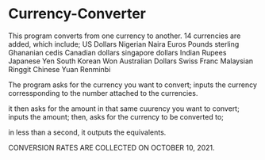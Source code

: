 # Currency-Converter
This program converts from one currency to another.
14 currencies are added, which include;
US Dollars
Nigerian Naira
Euros
Pounds sterling
Ghananian cedis
Canadian dollars
singapore dollars
Indian Rupees
Japanese Yen
South Korean Won
Australian Dollars
Swiss Franc
Malaysian Ringgit
Chinese Yuan Renminbi

The program asks for the currency you want to convert;
inputs the currency corressponding to the number attached to the currencies.

it then asks for the amount in that same cuurency you want to convert;
inputs the amount;
then, asks for the currency to be converted to;

in less than a second, it outputs the equivalents.

CONVERSION RATES ARE COLLECTED ON OCTOBER 10, 2021.
